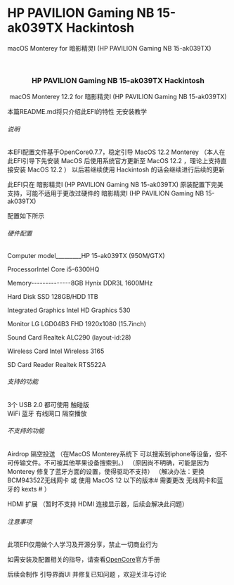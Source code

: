 # HP PAVILION Gaming NB 15-ak039TX Hackintosh
 macOS  Monterey for 暗影精灵I (HP PAVILION Gaming NB 15-ak039TX)


<!-- PROJECT SHIELDS -->

<!-- PROJECT LOGO -->
<br />

<p align="center">
  <a href="https://github.com/cauoss4/HP-PAVILION-Gaming-NB-15-ak039TX-Hackintosh/">

  </a>

  <h3 align="center">HP PAVILION Gaming NB 15-ak039TX Hackintosh</h3>
  <p align="center">
    macOS  Monterey 12.2 for 暗影精灵I (HP PAVILION Gaming NB 15-ak039TX)

  </p>

</p>


 本篇README.md将只介绍此EFI的特性 无安装教学
 




###### 说明
本EFI配置文件基于OpenCore0.7.7，稳定引导 MacOS 12.2 Monterey
（本人在此EFI引导下先安装 MacOS 后使用系统官方更新至 MacOS 12.2 ，理论上支持直接安装 MacOS 12.2 ）
以后若继续使用 Hackintosh 的话会继续进行后续的更新

此EFI只在 暗影精灵I (HP PAVILION Gaming NB 15-ak039TX) 原装配置下完美支持，可能不适用于更改过硬件的 暗影精灵I (HP PAVILION Gaming NB 15-ak039TX)

配置如下所示


###### 硬件配置

Computer model_________HP 15-ak039TX (950M/GTX)

ProcessorIntel Core i5-6300HQ

Memory--------------8GB Hynix DDR3L 1600MHz

Hard Disk	                SSD 128GB/HDD 1TB

Integrated Graphics	      Intel HD Graphics 530

Monitor                  	LG LGD04B3 FHD 1920x1080 (15.7inch)

Sound Card               	Realtek ALC290 (layout-id:28)

Wireless Card            	Intel Wireless 3165

SD Card Reader	           Realtek RTS522A


###### 支持的功能

3个 USB 2.0 都可使用
触碰版    
WiFi
蓝牙
有线网口
隔空播放



###### 不支持的功能

Airdrop 隔空投送
（在MacOS Monterey系统下 可以搜索到iphone等设备，但不可传输文件。不可被其他苹果设备搜索到。）
（原因尚不明确，可能是因为 Monterey 修复了蓝牙方面的设置，使得驱动不支持）
（解决办法：更换BCM94352Z无线网卡 或 使用 MacOS 12 以下的版本# 需要更改 无线网卡和蓝牙的 kexts # ）


HDMI 扩展 
（暂时不支持 HDMI 连接显示器，后续会解决此问题）


###### 注意事项

此项EFI仅用做个人学习及开源分享，禁止一切商业行为

如需安装及配置相关的指导，请查看[OpenCore](https://dortania.github.io/OpenCore-Install-Guide)官方手册

后续会制作 引导界面UI 并修复已知问题 ，欢迎关注与讨论















